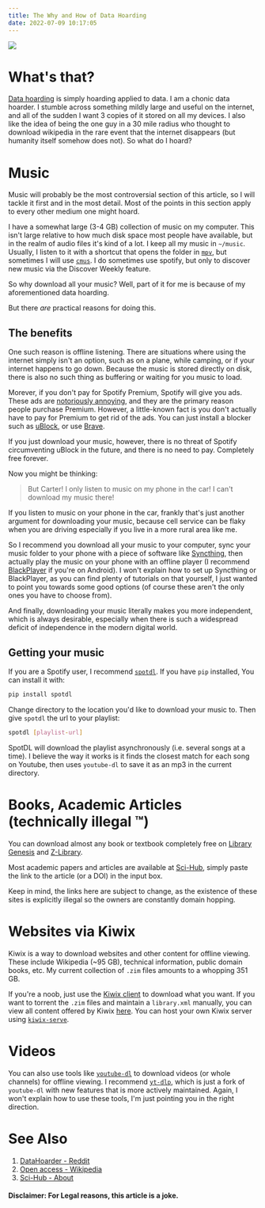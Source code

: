 ```yaml
---
title: The Why and How of Data Hoarding
date: 2022-07-09 10:17:05
---
```


![](/hoarding.jpg)

# What's that?

[Data hoarding](https://en.wikipedia.org/wiki/Digital_hoarding) is simply hoarding applied to data. I am a chonic data hoarder. I stumble across something mildly large and useful on the internet, and all of the sudden I want 3 copies of it stored on all my devices. I also like the idea of being the one guy in a 30 mile radius who thought to download wikipedia in the rare event that the internet disappears (but humanity itself somehow does not). So what do I hoard?

# Music

Music will probably be the most controversial section of this article, so I will tackle it first and in the most detail. Most of the points in this section apply to every other medium one might hoard.

I have a somewhat large (3-4 GB) collection of music on my computer. This isn't large relative to how much disk space most people have available, but in the realm of audio files it's kind of a lot. I keep all my music in `~/music`. Usually, I listen to it with a shortcut that opens the folder in [`mpv`](https://mpv.io/), but sometimes I will use [`cmus`](https://cmus.github.io/). I do sometimes use spotify, but only to discover new music via the Discover Weekly feature.

So why download all your music? Well, part of it for me is because of my aforementioned data hoarding.

But there *are* practical reasons for doing this.

## The benefits

One such reason is offline listening. There are situations where using the internet simply isn't an option, such as on a plane, while camping, or if your internet happens to go down. Because the music is stored directly on disk, there is also no such thing as buffering or waiting for you music to load.

Morever, if you don't pay for Spotify Premium, Spotify will give you ads. These ads are [notoriously annoying](https://www.youtube.com/watch?v=BvQ571eAOZE), and they are the primary reason people purchase Premium. However, a little-known fact is you don't actually have to pay for Premium to get rid of the ads. You can just install a blocker such as [uBlock](https://ublockorigin.com/), or use [Brave](https://brave.com/).

If you just download your music, however, there is no threat of Spotify circumventing uBlock in the future, and there is no need to pay. Completely free forever.

Now you might be thinking:

> But Carter! I only listen to music on my phone in the car! I can't download my music there!

If you listen to music on your phone in the car, frankly that's just another argument for downloading your music, because cell service can be flaky when you are driving especially if you live in a more rural area like me.

So I recommend you download all your music to your computer, sync your music folder to your phone with a piece of software like [Syncthing](https://syncthing.net/), then actually play the music on your phone with an offline player (I recommend [BlackPlayer](https://play.google.com/store/apps/details?id=com.musicplayer.blackplayerfree&hl=en_US&gl=US) if you're on Android). I won't explain how to set up Syncthing or BlackPlayer, as you can find plenty of tutorials on that yourself, I just wanted to point you towards some good options (of course these aren't the only ones you have to choose from).

And finally, downloading your music literally makes you more independent, which is always desirable, especially when there is such a widespread deficit of independence in the modern digital world.

## Getting your music

If you are a Spotify user, I recommend [`spotdl`](https://github.com/spotDL/spotify-downloader). If you have `pip` installed, You can install it with:

```sh
pip install spotdl
```

Change directory to the location you'd like to download your music to. Then give `spotdl` the url to your playlist:

```sh
spotdl [playlist-url]
```

SpotDL will download the playlist asynchronously (i.e. several songs at a time). I believe the way it works is it finds the closest match for each song on Youtube, then uses `youtube-dl` to save it as an mp3 in the current directory.

# Books, Academic Articles (technically illegal ™)

You can download almost any book or textbook completely free on [Library Genesis](https://libgen.fun/) and [Z-Library](https://z-lib.org/).

Most academic papers and articles are available at [Sci-Hub](https://sci-hub.se/), simply paste the link to the article (or a DOI) in the input box.

Keep in mind, the links here are subject to change, as the existence of these sites is explicitly illegal so the owners are constantly domain hopping.

# Websites via Kiwix

Kiwix is a way to download websites and other content for offline viewing. These include Wikipedia (~95 GB), technical information, public domain books, etc. My current collection of `.zim` files amounts to a whopping 351 GB.

If you're a noob, just use the [Kiwix client](https://www.kiwix.org/en/) to download what you want. If you want to torrent the `.zim` files and maintain a `library.xml` manually, you can view all content offered by Kiwix [here](https://wiki.kiwix.org/wiki/Content_in_all_languages). You can host your own Kiwix server using [`kiwix-serve`](https://www.kiwix.org/en/downloads/kiwix-serve/).

# Videos

You can also use tools like [`youtube-dl`](http://ytdl-org.github.io/youtube-dl/) to download videos (or whole channels) for offline viewing. I recommend [`yt-dlp`](https://github.com/yt-dlp/yt-dlp), which is just a fork of `youtube-dl` with new features that is more actively maintained. Again, I won't explain how to use these tools, I'm just pointing you in the right direction.

# See Also

1. [DataHoarder - Reddit](https://www.reddit.com/r/DataHoarder/)
2. [Open access - Wikipedia](https://en.wikipedia.org/wiki/Open_access)
3. [Sci-Hub - About](https://sci-hub.se/about)

#### Disclaimer: For Legal reasons, this article is a joke.
